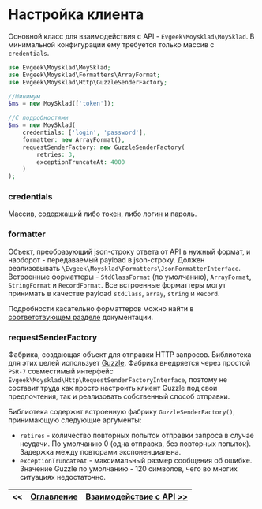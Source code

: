 # Настройка клиента

Основной класс для взаимодействия с API - `Evgeek\Moysklad\MoySklad`. В минимальной конфигурации ему требуется только массив с `credentials`.

```php
use Evgeek\Moysklad\MoySklad;
use Evgeek\Moysklad\Formatters\ArrayFormat;
use Evgeek\Moysklad\Http\GuzzleSenderFactory;

//Минимум
$ms = new MoySklad(['token']);

//С подробностями
$ms = new MoySklad(
    credentials: ['login', 'password'],
    formatter: new ArrayFormat(),
    requestSenderFactory: new GuzzleSenderFactory(
        retries: 3, 
        exceptionTruncateAt: 4000
    )
);
```

### credentials

Массив, содержащий либо [токен](https://dev.moysklad.ru/doc/api/remap/1.2/#mojsklad-json-api), либо логин и пароль.

### formatter

Объект, преобразующий json-строку ответа от API в нужный формат, и наоборот - передаваемый payload в json-строку. Должен реализовывать `\Evgeek\Moysklad\Formatters\JsonFormatterInterface`. Встроенные форматтеры - `StdClassFormat` (по умолчанию), `ArrayFormat`, `StringFormat` и `RecordFormat`. Все встроенные форматтеры могут принимать в качестве payload `stdClass`, `array`, `string` и `Record`.

Подробности касательно форматтеров можно найти в [соответствующем разделе](/docs/formatters.md) документации.

### requestSenderFactory

Фабрика, создающая объект для отправки HTTP запросов. Библиотека для этих целей использует [Guzzle](https://github.com/guzzle/guzzle). Фабрика внедряется через простой `PSR-7` совместимый интерфейс `Evgeek\Moysklad\Http\RequestSenderFactoryInterface`, поэтому не составит труда как просто настроить клиент Guzzle под свои предпочтения, так и реализовать собственный способ отправки.

Библиотека содержит встроенную фабрику `GuzzleSenderFactory()`, принимающую следующие аргументы:
* `retires` - количество повторных попыток отправки запроса в случае неудачи. По умолчанию 0 (одна отправка, без повторных попыток). Задержка между повторами экспоненциальна.
* `exceptionTruncateAt` - максимальный размер сообщения об ошибке. Значение Guzzle по умолчанию - 120 символов, чего во многих ситуациях недостаточно.

| << | [Оглавление](/docs/index.md) | [Взаимодействие с API >>](/docs/api_interaction.md) |
|:---|:----------------------------:|----------------------------------------------------:|